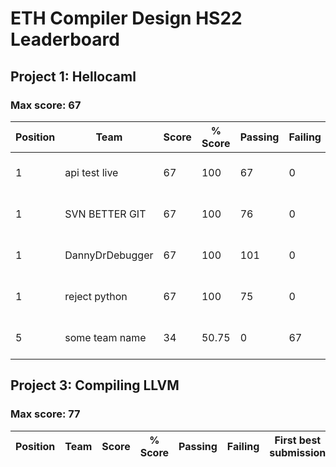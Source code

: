 # ETH Compiler Design HS22 Leaderboard

## Project 1: Hellocaml

### Max score: 67

| Position | Team | Score | % Score | Passing | Failing | First best submission |
| --- | --- | --- | --- | --- | --- | --- |
| 1| api test live | 67 | 100 | 67 | 0 | 27.9.2022, 16:57:21 (UTC) |
| 1| SVN BETTER GIT | 67 | 100 | 76 | 0 | 28.9.2022, 08:45:20 (UTC) |
| 1| DannyDrDebugger | 67 | 100 | 101 | 0 | 28.9.2022, 10:34:52 (UTC) |
| 1| reject python | 67 | 100 | 75 | 0 | 28.9.2022, 18:36:12 (UTC) |
| 5| some team name | 34 | 50.75 | 0 | 67 | 28.9.2022, 14:41:50 (UTC) |


## Project 3: Compiling LLVM

### Max score: 77

| Position | Team | Score | % Score | Passing | Failing | First best submission |
| --- | --- | --- | --- | --- | --- | --- |


